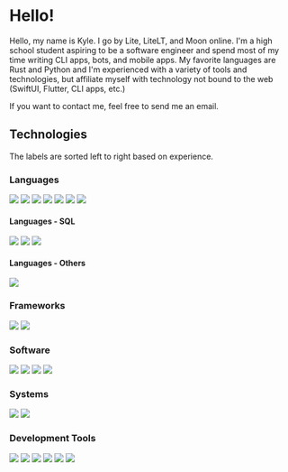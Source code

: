 # Hello!

Hello, my name is Kyle. I go by Lite, LiteLT, and Moon online. I'm a high school student aspiring to be a software engineer and spend most of my time writing CLI apps, bots, and mobile apps. My favorite languages are Rust and Python and I'm experienced with a variety of tools and technologies, but affiliate myself with technology not bound to the web (SwiftUI, Flutter, CLI apps, etc.)

If you want to contact me, feel free to send me an email.

<!-- ![](https://img.shields.io/badge/?-?-??style=flat&logo=?&logoColor=white) -->
## Technologies

The labels are sorted left to right based on experience.

### Languages

![](https://img.shields.io/badge/Python-Language-red?style=flat&logo=python&logoColor=white)
![](https://img.shields.io/badge/Rust-Language-red?style=flat&logo=rust&logoColor=white)
![](https://img.shields.io/badge/Swift-Language-red?style=flat&logo=swift&logoColor=white)
![](https://img.shields.io/badge/JavaScript-Language-red?style=flat&logo=javascript&logoColor=white)
![](https://img.shields.io/badge/Dart-Language-red?style=flat&logo=dart&logoColor=white)
![](https://img.shields.io/badge/Kotlin-Language-red?style=flat&logo=kotlin&logoColor=white)
![](https://img.shields.io/badge/Java-Language-red?style=flat&logo=java&logoColor=white)

#### Languages - SQL

![](https://img.shields.io/badge/SQLite-SQL-red?style=flat&logo=sqlite&logoColor=white)
![](https://img.shields.io/badge/PostgreSQL-SQL-red?style=flat&logo=postgresql&logoColor=white)
![](https://img.shields.io/badge/RethinkDB-SQL-red?style=flat&logo=rethinkdb&logoColor=white)

#### Languages - Others

![](https://img.shields.io/badge/GraphQL-Language-red?style=flat&logo=graphql&logoColor=white)

### Frameworks

![](https://img.shields.io/badge/Node.js-Framework-orange?style=flat&logo=node.js&logoColor=white)
![](https://img.shields.io/badge/SwiftUI-Framework-orange?style=flat&logo=swift&logoColor=white)

### Software

![](https://img.shields.io/badge/Git-Software-yellow?style=flat&logo=git&logoColor=white)
![](https://img.shields.io/badge/Homebrew-Software-yellow?style=flat&logo=homebrew&logoColor=white)
![](https://img.shields.io/badge/Postman-Software-yellow?style=flat&logo=postman&logoColor=white)
![](https://img.shields.io/badge/Insomnia-Software-yellow?style=flat&logo=insomnia&logoColor=white)

### Systems

![](https://img.shields.io/badge/macOS-OS-green?style=flat&logo=macos&logoColor=white)
![](https://img.shields.io/badge/Unix-OS-green?style=flat&logo=unix&logoColor=white)

### Development Tools

![](https://img.shields.io/badge/Xcode-IDE-blue?style=flat&logo=xcode&logoColor=white)
![](https://img.shields.io/badge/CLion-IDE-blue?style=flat&logo=clion&logoColor=white)
![](https://img.shields.io/badge/Visual%20Studio%20Code-Code%20Editor-blue?style=flat&logo=visual-studio-code&logoColor=white)
![](https://img.shields.io/badge/IntelliJ%20IDEA-IDE-blue?style=flat&logo=intellij-idea&logoColor=white)
![](https://img.shields.io/badge/PyCharm-IDE-blue?style=flat&logo=pycharm&logoColor=white)
![](https://img.shields.io/badge/WebStorm-IDE-blue?style=flat&logo=webstorm&logoColor=white)